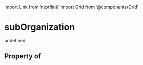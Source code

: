import Link from 'next/link'
import Grid from '@components/Grid'

# subOrganization

undefined

## Property of



